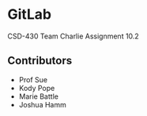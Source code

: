 # GitLab
CSD-430 Team Charlie Assignment 10.2

## Contributors

- Prof Sue
- Kody Pope
- Marie Battle
- Joshua Hamm
